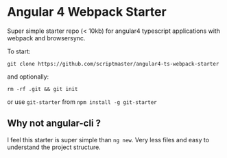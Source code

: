 # Angular 4 Webpack Starter

Super simple starter repo (< 10kb) for angular4 typescript applications with webpack and browsersync.

To start:

`git clone https://github.com/scriptmaster/angular4-ts-webpack-starter`

and optionally:

`rm -rf .git && git init`

or use `git-starter` from `npm install -g git-starter` 

## Why not angular-cli ?

I feel this starter is super simple than `ng new`. Very less files and easy to understand the project structure.
